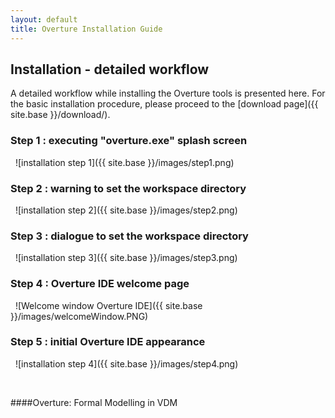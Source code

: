 ```yaml
--- 
layout: default 
title: Overture Installation Guide 
---
```


## Installation - detailed workflow

A detailed workflow while installing the Overture tools is presented here. For the basic installation procedure, please proceed to the [download page]({{ site.base }}/download/).

### Step 1 : executing "overture.exe" splash screen

  ![installation step 1]({{ site.base }}/images/step1.png)

### Step 2 : warning to set the workspace directory

  ![installation step 2]({{ site.base }}/images/step2.png)

### Step 3 : dialogue to set the workspace directory

  ![installation step 3]({{ site.base }}/images/step3.png)

### Step 4 : Overture IDE welcome page

  ![Welcome window Overture IDE]({{ site.base }}/images/welcomeWindow.PNG)

### Step 5 : initial Overture IDE appearance

  ![installation step 4]({{ site.base }}/images/step4.png)

 

####Overture: Formal Modelling in VDM

